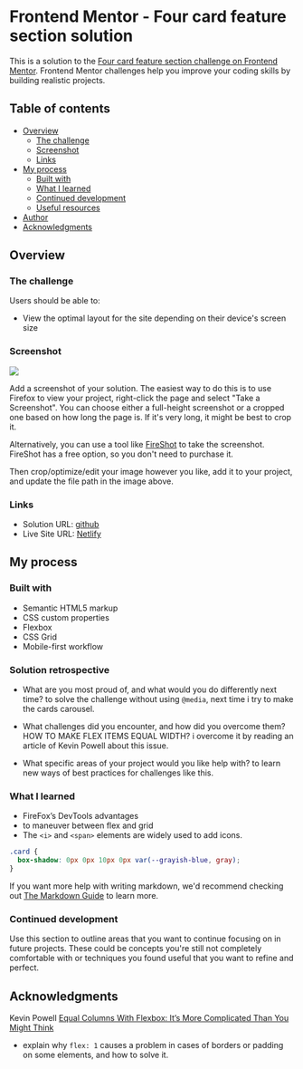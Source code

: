 # Frontend Mentor - Four card feature section solution

This is a solution to the [Four card feature section challenge on Frontend Mentor](https://www.frontendmentor.io/challenges/four-card-feature-section-weK1eFYK). Frontend Mentor challenges help you improve your coding skills by building realistic projects.

## Table of contents

- [Overview](#overview)
  - [The challenge](#the-challenge)
  - [Screenshot](#screenshot)
  - [Links](#links)
- [My process](#my-process)
  - [Built with](#built-with)
  - [What I learned](#what-i-learned)
  - [Continued development](#continued-development)
  - [Useful resources](#useful-resources)
- [Author](#author)
- [Acknowledgments](#acknowledgments)

## Overview

### The challenge

Users should be able to:

- View the optimal layout for the site depending on their device's screen size

### Screenshot

![](./screenshot.jpg)

Add a screenshot of your solution. The easiest way to do this is to use Firefox to view your project, right-click the page and select "Take a Screenshot". You can choose either a full-height screenshot or a cropped one based on how long the page is. If it's very long, it might be best to crop it.

Alternatively, you can use a tool like [FireShot](https://getfireshot.com/) to take the screenshot. FireShot has a free option, so you don't need to purchase it.

Then crop/optimize/edit your image however you like, add it to your project, and update the file path in the image above.

### Links

- Solution URL: [github](https://github.com/raficode2303/four-card-feature-section.git)
- Live Site URL: [Netlify](https://four-card-feature-section-flip.netlify.app/)

## My process

### Built with

- Semantic HTML5 markup
- CSS custom properties
- Flexbox
- CSS Grid
- Mobile-first workflow

### Solution retrospective

- What are you most proud of, and what would you do differently next time?
  to solve the challenge without using `@media`, next time i try to make the cards carousel.

- What challenges did you encounter, and how did you overcome them?
  HOW TO MAKE FLEX ITEMS EQUAL WIDTH? i overcome it by reading an article of Kevin Powell about this issue.

- What specific areas of your project would you like help with?
  to learn new ways of best practices for challenges like this.

### What I learned

- FireFox’s DevTools advantages
- to maneuver between flex and grid
- The `<i>` and `<span>` elements are widely used to add icons.

```css
.card {
  box-shadow: 0px 0px 10px 0px var(--grayish-blue, gray);
}
```

If you want more help with writing markdown, we'd recommend checking out [The Markdown Guide](https://www.markdownguide.org/) to learn more.

### Continued development

Use this section to outline areas that you want to continue focusing on in future projects. These could be concepts you're still not completely comfortable with or techniques you found useful that you want to refine and perfect.

## Acknowledgments

Kevin Powell
[Equal Columns With Flexbox: It’s More Complicated Than You Might Think](https://css-tricks.com/equal-columns-with-flexbox-its-more-complicated-than-you-might-think/#top-of-site)

- explain why `flex: 1` causes a problem in cases of borders or padding on some elements, and how to solve it.
